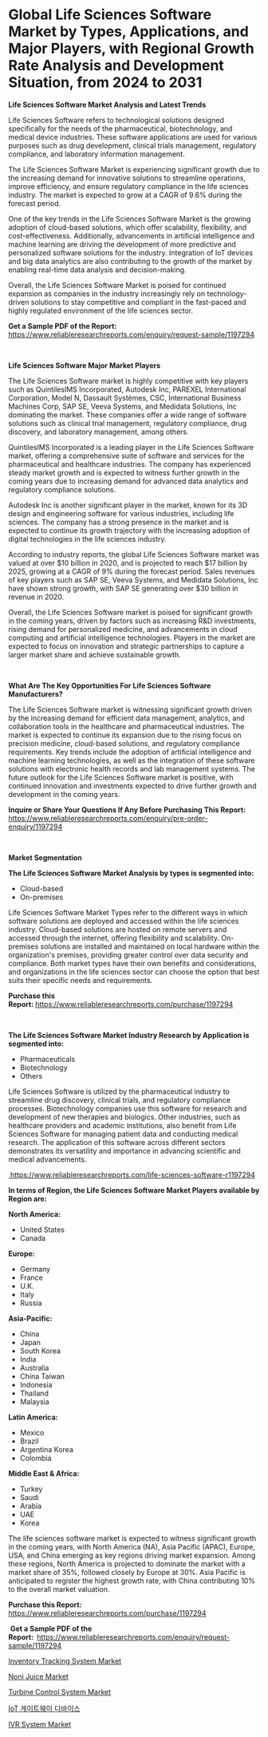 <p><h1>Global Life Sciences Software Market by Types, Applications, and Major Players, with Regional Growth Rate Analysis and Development Situation, from 2024 to 2031</h1></p><p><strong>Life Sciences Software Market Analysis and Latest Trends</strong></p>
<p><p>Life Sciences Software refers to technological solutions designed specifically for the needs of the pharmaceutical, biotechnology, and medical device industries. These software applications are used for various purposes such as drug development, clinical trials management, regulatory compliance, and laboratory information management.</p><p>The Life Sciences Software Market is experiencing significant growth due to the increasing demand for innovative solutions to streamline operations, improve efficiency, and ensure regulatory compliance in the life sciences industry. The market is expected to grow at a CAGR of 9.6% during the forecast period.</p><p>One of the key trends in the Life Sciences Software Market is the growing adoption of cloud-based solutions, which offer scalability, flexibility, and cost-effectiveness. Additionally, advancements in artificial intelligence and machine learning are driving the development of more predictive and personalized software solutions for the industry. Integration of IoT devices and big data analytics are also contributing to the growth of the market by enabling real-time data analysis and decision-making.</p><p>Overall, the Life Sciences Software Market is poised for continued expansion as companies in the industry increasingly rely on technology-driven solutions to stay competitive and compliant in the fast-paced and highly regulated environment of the life sciences sector.</p></p>
<p><strong>Get a Sample PDF of the Report:&nbsp;</strong> <a href="https://www.reliableresearchreports.com/enquiry/request-sample/1197294">https://www.reliableresearchreports.com/enquiry/request-sample/1197294</a></p>
<p>&nbsp;</p>
<p><strong>Life Sciences Software Major Market Players</strong></p>
<p><p>The Life Sciences Software market is highly competitive with key players such as QuintilesIMS Incorporated, Autodesk Inc, PAREXEL International Corporation, Model N, Dassault Systèmes, CSC, International Business Machines Corp, SAP SE, Veeva Systems, and Medidata Solutions, Inc dominating the market. These companies offer a wide range of software solutions such as clinical trial management, regulatory compliance, drug discovery, and laboratory management, among others.</p><p>QuintilesIMS Incorporated is a leading player in the Life Sciences Software market, offering a comprehensive suite of software and services for the pharmaceutical and healthcare industries. The company has experienced steady market growth and is expected to witness further growth in the coming years due to increasing demand for advanced data analytics and regulatory compliance solutions.</p><p>Autodesk Inc is another significant player in the market, known for its 3D design and engineering software for various industries, including life sciences. The company has a strong presence in the market and is expected to continue its growth trajectory with the increasing adoption of digital technologies in the life sciences industry.</p><p>According to industry reports, the global Life Sciences Software market was valued at over $10 billion in 2020, and is projected to reach $17 billion by 2025, growing at a CAGR of 9% during the forecast period. Sales revenues of key players such as SAP SE, Veeva Systems, and Medidata Solutions, Inc have shown strong growth, with SAP SE generating over $30 billion in revenue in 2020.</p><p>Overall, the Life Sciences Software market is poised for significant growth in the coming years, driven by factors such as increasing R&D investments, rising demand for personalized medicine, and advancements in cloud computing and artificial intelligence technologies. Players in the market are expected to focus on innovation and strategic partnerships to capture a larger market share and achieve sustainable growth.</p></p>
<p>&nbsp;</p>
<p><strong>What Are The Key Opportunities For Life Sciences Software Manufacturers?</strong></p>
<p><p>The Life Sciences Software market is witnessing significant growth driven by the increasing demand for efficient data management, analytics, and collaboration tools in the healthcare and pharmaceutical industries. The market is expected to continue its expansion due to the rising focus on precision medicine, cloud-based solutions, and regulatory compliance requirements. Key trends include the adoption of artificial intelligence and machine learning technologies, as well as the integration of these software solutions with electronic health records and lab management systems. The future outlook for the Life Sciences Software market is positive, with continued innovation and investments expected to drive further growth and development in the coming years.</p></p>
<p><strong>Inquire or Share Your Questions If Any Before Purchasing This Report:</strong> <a href="https://www.reliableresearchreports.com/enquiry/pre-order-enquiry/1197294">https://www.reliableresearchreports.com/enquiry/pre-order-enquiry/1197294</a></p>
<p>&nbsp;</p>
<p><strong>Market Segmentation</strong></p>
<p><strong>The Life Sciences Software Market Analysis by types is segmented into:</strong></p>
<p><ul><li>Cloud-based</li><li>On-premises</li></ul></p>
<p><p>Life Sciences Software Market Types refer to the different ways in which software solutions are deployed and accessed within the life sciences industry. Cloud-based solutions are hosted on remote servers and accessed through the internet, offering flexibility and scalability. On-premises solutions are installed and maintained on local hardware within the organization's premises, providing greater control over data security and compliance. Both market types have their own benefits and considerations, and organizations in the life sciences sector can choose the option that best suits their specific needs and requirements.</p></p>
<p><strong>Purchase this Report:&nbsp;</strong><a href="https://www.reliableresearchreports.com/purchase/1197294">https://www.reliableresearchreports.com/purchase/1197294</a></p>
<p>&nbsp;</p>
<p><strong>The Life Sciences Software Market Industry Research by Application is segmented into:</strong></p>
<p><ul><li>Pharmaceuticals</li><li>Biotechnology</li><li>Others</li></ul></p>
<p><p>Life Sciences Software is utilized by the pharmaceutical industry to streamline drug discovery, clinical trials, and regulatory compliance processes. Biotechnology companies use this software for research and development of new therapies and biologics. Other industries, such as healthcare providers and academic institutions, also benefit from Life Sciences Software for managing patient data and conducting medical research. The application of this software across different sectors demonstrates its versatility and importance in advancing scientific and medical advancements.</p></p>
<p><a href="https://www.reliableresearchreports.com/life-sciences-software-r1197294">&nbsp;https://www.reliableresearchreports.com/life-sciences-software-r1197294</a></p>
<p><strong>In terms of Region, the Life Sciences Software Market Players available by Region are:</strong></p>
<p>
    <p> <strong> North America: </strong>
        <ul>
            <li>United States</li>
            <li>Canada</li>
        </ul>
        </p> 
    <p> <strong> Europe: </strong>
        <ul>
            <li>Germany</li>
            <li>France</li>
            <li>U.K.</li>
            <li>Italy</li>
            <li>Russia</li>
        </ul>
        </p> 
    <p> <strong> Asia-Pacific: </strong>
        <ul>
            <li>China</li>
            <li>Japan</li>
            <li>South Korea</li>
            <li>India</li>
            <li>Australia</li>
            <li>China Taiwan</li>
            <li>Indonesia</li>
            <li>Thailand</li>
            <li>Malaysia</li>
        </ul>
        </p> 
    <p> <strong> Latin America: </strong>
        <ul>
            <li>Mexico</li>
            <li>Brazil</li>
            <li>Argentina Korea</li>
            <li>Colombia</li>
        </ul>
        </p> 
    <p> <strong> Middle East & Africa: </strong>
        <ul>
            <li>Turkey</li>
            <li>Saudi</li>
            <li>Arabia</li>
            <li>UAE</li>
            <li>Korea</li>
        </ul>
    </p>
    </p>
<p><p>The life sciences software market is expected to witness significant growth in the coming years, with North America (NA), Asia Pacific (APAC), Europe, USA, and China emerging as key regions driving market expansion. Among these regions, North America is projected to dominate the market with a market share of 35%, followed closely by Europe at 30%. Asia Pacific is anticipated to register the highest growth rate, with China contributing 10% to the overall market valuation.</p></p>
<p><strong>Purchase this Report: </strong><a href="https://www.reliableresearchreports.com/purchase/1197294">https://www.reliableresearchreports.com/purchase/1197294</a></p>
<p>&nbsp;<strong>Get a Sample PDF of the Report:&nbsp;&nbsp;</strong><a href="https://www.reliableresearchreports.com/enquiry/request-sample/1197294">https://www.reliableresearchreports.com/enquiry/request-sample/1197294</a></p>
<p><strong></strong></p>
<p><p><a href="https://github.com/ashman753/Market-Research-Report-List-1/blob/main/inventory-tracking-system-market.md">Inventory Tracking System Market</a></p><p><a href="https://www.linkedin.com/pulse/noni-juice-market-insight-trends-growth-forecasted-from-2024-4pzgc?trackingId=41z7DIXdyBgolN%2F33kNoBQ%3D%3D">Noni Juice Market</a></p><p><a href="https://www.linkedin.com/pulse/turbine-control-system-market-report-reveals-latest-trends-ghy6f?trackingId=nZtUfW8RZESvUxOJOmhigw%3D%3D">Turbine Control System Market</a></p><p><a href="https://github.com/sougarounis/Market-Research-Report-List-3/blob/main/315821460913.md">IoT 게이트웨이 디바이스</a></p><p><a href="https://github.com/LibbySpencer2018/Market-Research-Report-List-1/blob/main/ivr-system-market.md">IVR System Market</a></p></p>